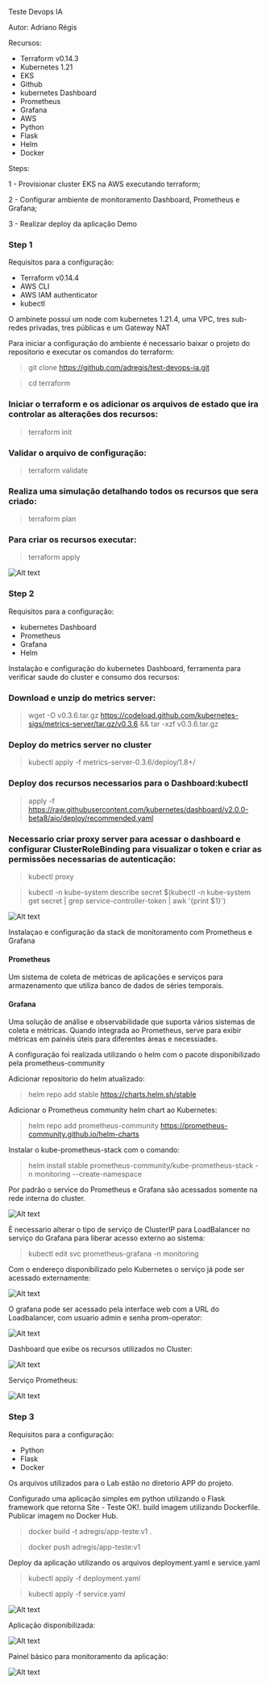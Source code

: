Teste Devops IA 

Autor: Adriano Régis

Recursos:
- Terraform v0.14.3
- Kubernetes 1.21
- EKS
- Github
- kubernetes Dashboard
- Prometheus 
- Grafana
- AWS
- Python
- Flask
- Helm
- Docker


Steps:

1 - Provisionar cluster EKS na AWS executando terraform;

2 - Configurar ambiente de monitoramento Dashboard, Prometheus e Grafana;

3 - Realizar deploy da aplicação Demo


### Step 1

Requisitos para a configuração:
- Terraform v0.14.4
- AWS CLI
- AWS IAM authenticator
- kubectl

O ambinete possui um node com kubernetes 1.21.4, uma VPC, tres sub-redes privadas, tres públicas e um Gateway NAT

Para iniciar a configuração do ambiente é necessario baixar o projeto do repositorio e executar os comandos do terraform:

>git clone https://github.com/adregis/test-devops-ia.git

>cd terraform

### Iniciar o terraform e os adicionar os arquivos de estado que ira controlar as alterações dos recursos:
>terraform init

### Validar o arquivo de configuração:
>terraform validate

### Realiza uma simulação detalhando todos os recursos que sera criado:
>terraform plan

### Para criar os recursos executar:
>terraform apply


![Alt text](https://github.com/adregis/test-devops-ia/blob/main/imagens/eks1.png?raw=true "Console EKS")


### Step 2

Requisitos para a configuração:
- kubernetes Dashboard
- Prometheus 
- Grafana
- Helm

Instalação e configuração do kubernetes Dashboard, ferramenta para verificar saude do cluster e consumo dos recursos:

### Download e unzip do metrics server:
>wget -O v0.3.6.tar.gz https://codeload.github.com/kubernetes-sigs/metrics-server/tar.gz/v0.3.6 && tar -xzf v0.3.6.tar.gz

### Deploy do metrics server no cluster
>kubectl apply -f metrics-server-0.3.6/deploy/1.8+/

### Deploy dos recursos necessarios para o Dashboard:kubectl 
>apply -f https://raw.githubusercontent.com/kubernetes/dashboard/v2.0.0-beta8/aio/deploy/recommended.yaml

### Necessario criar proxy server para acessar o dashboard e configurar ClusterRoleBinding para visualizar o token e criar as permissões necessarias de autenticação:  
>kubectl proxy

>kubectl -n kube-system describe secret $(kubectl -n kube-system get secret | grep service-controller-token | awk '{print $1}')

![Alt text](https://github.com/adregis/test-devops-ia/blob/main/imagens/eks-dash.png?raw=true "Dashboard")


Instalaçao e configuração da stack de monitoramento com Prometheus e Grafana

#### Prometheus

Um sistema de coleta de métricas de aplicações e serviços para armazenamento que utiliza banco de dados de séries temporais.

#### Grafana

Uma solução de análise e observabilidade que suporta vários sistemas de coleta e métricas. Quando integrada ao Prometheus, serve para exibir métricas em painéis úteis para diferentes áreas e necessiades.

A configuração foi realizada utilizando o helm com o pacote disponibilizado pela prometheus-community

Adicionar repositorio do helm atualizado:

>helm repo add stable https://charts.helm.sh/stable

Adicionar o Prometheus community helm chart ao Kubernetes:

>helm repo add prometheus-community https://prometheus-community.github.io/helm-charts

Instalar o kube-prometheus-stack com o comando:

>helm install stable prometheus-community/kube-prometheus-stack -n monitoring --create-namespace

Por padrão o service do Prometheus e Grafana são acessados somente na rede interna do cluster.

![Alt text](https://github.com/adregis/test-devops-ia/blob/main/imagens/service.jpeg?raw=true "Service prometheus e grafana")

É necessario alterar o tipo de serviço de ClusterIP para LoadBalancer no serviço do Grafana para liberar acesso externo ao sistema:

> kubectl edit svc prometheus-grafana -n monitoring 

Com o endereço disponibilizado pelo Kubernetes o serviço já pode ser acessado externamente:

![Alt text](https://github.com/adregis/test-devops-ia/blob/main/imagens/service-grafana.jpeg?raw=true "Service grafana")


O grafana pode ser acessado pela interface web com a URL do Loadbalancer, com usuario admin e senha prom-operator:

![Alt text](https://github.com/adregis/test-devops-ia/blob/main/imagens/grafana1.png?raw=true "Grafana Login")

Dashboard que exibe os recursos utilizados no Cluster:

![Alt text](https://github.com/adregis/test-devops-ia/blob/main/imagens/grafana2.png?raw=true "Grafana Dashboard")

Serviço Prometheus:

![Alt text](https://github.com/adregis/test-devops-ia/blob/main/imagens/prom.png?raw=true "Grafana Dashboard")




### Step 3

Requisitos para a configuração:
- Python
- Flask
- Docker

Os arquivos utilizados para o Lab estão no diretorio APP do projeto.

Configurado uma aplicação simples em python utilizando o Flask framework que retorna Site - Teste OK!.
build imagem utilizando Dockerfile.
Publicar imagem no Docker Hub.

> docker build -t adregis/app-teste:v1 .

> docker push adregis/app-teste:v1


Deploy da aplicação utilizando os arquivos deployment.yaml e service.yaml

> kubectl apply -f deployment.yaml 

> kubectl apply -f service.yaml

![Alt text](https://github.com/adregis/test-devops-ia/blob/main/imagens/app1.jpeg?raw=true "kubectl")

Aplicação disponibilizada:

![Alt text](https://github.com/adregis/test-devops-ia/blob/main/imagens/app2.png?raw=true "app")

Painel básico para monitoramento da aplicação:

![Alt text](https://github.com/adregis/test-devops-ia/blob/main/imagens/app3.png?raw=true "app2")














